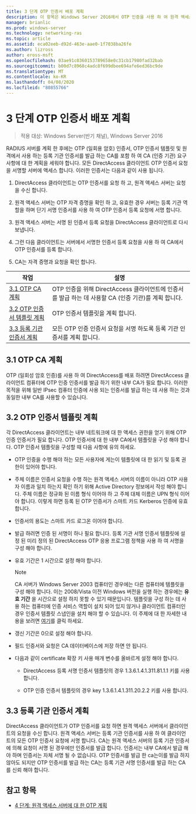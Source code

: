 ```yaml
---
title: 3 단계 OTP 인증서 배포 계획
description: 이 항목은 Windows Server 2016에서 OTP 인증을 사용 하 여 원격 액세스 배포 가이드의 일부입니다.
manager: brianlic
ms.prod: windows-server
ms.technology: networking-ras
ms.topic: article
ms.assetid: eca02eeb-d92d-463e-aae0-1f7038ba26fe
ms.author: lizross
author: eross-msft
ms.openlocfilehash: 03ae91c0360153789658e0c31cb17980fad32bab
ms.sourcegitcommit: b00d7c8968c4adc8f699dbee694afe6ed36bc9de
ms.translationtype: MT
ms.contentlocale: ko-KR
ms.lasthandoff: 04/08/2020
ms.locfileid: "80855766"
---
```

# <a name="step-3-plan-otp-certificate-deployment"></a>3 단계 OTP 인증서 배포 계획

>적용 대상: Windows Server(반기 채널), Windows Server 2016

RADIUS 서버를 계획 한 후에는 OTP (일회용 암호) 인증서, OTP 인증서 템플릿 및 원격에서 사용 하는 등록 기관 인증서를 발급 하는 CA를 포함 하 여 CA (인증 기관) 요구 사항에 대 한 계획을 세워야 합니다. 모든 DirectAccess 클라이언트 OTP 인증서 요청을 서명할 서버에 액세스 합니다. 이러한 인증서는 다음과 같이 사용 됩니다.  
  
1.  DirectAccess 클라이언트는 OTP 인증서를 요청 하 고, 원격 액세스 서버는 요청을 수신 합니다.  
  
2.  원격 액세스 서버는 OTP 자격 증명을 확인 하 고, 유효한 경우 서버는 등록 기관 역할을 하며 단기 서명 인증서를 사용 하 여 OTP 인증서 등록 요청에 서명 합니다.  
  
3.  원격 액세스 서버는 서명 된 인증서 등록 요청을 DirectAccess 클라이언트로 다시 보냅니다.  
  
4.  그런 다음 클라이언트는 서버에서 서명한 인증서 등록 요청을 사용 하 여 CA에서 OTP 인증서를 등록 합니다.  
  
5.  CA는 자격 증명과 요청을 확인 합니다.  
  
|작업|설명|  
|----|--------|  
|[3.1 OTP CA 계획](#bkmk_3_1_CA)|OTP 인증을 위해 DirectAccess 클라이언트에 인증서를 발급 하는 데 사용할 CA (인증 기관)를 계획 합니다.|  
|[3.2 OTP 인증서 템플릿 계획](#bkmk_3_2_OTP_Cert)|OTP 인증서 템플릿을 계획 합니다.|
|[3.3 등록 기관 인증서 계획](#bkmk_33RACert)|모든 OTP 인증 인증서 요청을 서명 하도록 등록 기관 인증서를 계획 합니다.|

## <a name="31-plan-the-otp-ca"></a><a name="bkmk_3_1_CA"></a>3.1 OTP CA 계획  
OTP (일회성 암호 인증)를 사용 하 여 DirectAccess를 배포 하려면 DirectAccess 클라이언트 컴퓨터에 OTP 인증 인증서를 발급 하기 위한 내부 CA가 필요 합니다. 이러한 목적을 위해 일반 IPsec 컴퓨터 인증에 사용 되는 인증서를 발급 하는 데 사용 하는 것과 동일한 내부 CA를 사용할 수 있습니다.  
  
## <a name="32-plan-the-otp-certificate-template"></a><a name="bkmk_3_2_OTP_Cert"></a>3.2 OTP 인증서 템플릿 계획  
각 DirectAccess 클라이언트는 내부 네트워크에 대 한 액세스 권한을 얻기 위해 OTP 인증 인증서가 필요 합니다. OTP 인증서에 대 한 내부 CA에서 템플릿을 구성 해야 합니다. OTP 인증서 템플릿을 구성할 때 다음 사항에 유의 하세요.  
  
-   OTP 인증을 수행 해야 하는 모든 사용자에 게는이 템플릿에 대 한 읽기 및 등록 권한이 있어야 합니다.  
  
-   주체 이름은 인증서 요청을 수행 하는 원격 액세스 서버의 이름이 아니라 OTP 사용자 이름과 일치 하는지 확인 하기 위해 Active Directory 정보에서 작성 해야 합니다. 주체 이름은 정규화 된 이름 형식 이어야 하 고 주체 대체 이름은 UPN 형식 이어야 합니다. 이렇게 하면 등록 된 OTP 인증서가 스마트 카드 Kerberos 인증에 유효 합니다.  
  
-   인증서의 용도는 스마트 카드 로그온 이어야 합니다.  
  
-   발급 하려면 인증 된 서명이 하나 필요 합니다. 등록 기관 서명 인증서 템플릿에 설정 된 미리 정의 된 DirectAccess OTP 응용 프로그램 정책을 사용 하 여 서명을 구성 해야 합니다.  
  
-   유효 기간은 1 시간으로 설정 해야 합니다.  
  
    > [!NOTE]  
    > CA 서버가 Windows Server 2003 컴퓨터인 경우에는 다른 컴퓨터에 템플릿을 구성 해야 합니다. 이는 2008/Vista 이전 Windows 버전을 실행 하는 경우에는 **유효 기간** 을 시간으로 설정 하지 못할 수 있기 때문입니다. 템플릿을 구성 하는 데 사용 하는 컴퓨터에 인증 서비스 역할이 설치 되어 있지 않거나 클라이언트 컴퓨터인 경우 인증서 템플릿 스냅인을 설치 해야 할 수 있습니다. 이 주제에 대 한 자세한 내용을 보려면 [여기](https://technet.microsoft.com/library/cc732445.aspx)를 클릭 하세요.  
  
-   갱신 기간은 0으로 설정 해야 합니다.  
  
-   필드 인증서와 요청은 CA 데이터베이스에 저장 하면 안 됩니다.  
  
-   다음과 같이 certificate 확장 키 사용 매개 변수를 올바르게 설정 해야 합니다.  
  
    -   DirectAccess 등록 서명 인증서 템플릿의 경우 1.3.6.1.4.1.311.81.1.1 키를 사용 합니다.  
  
    -   OTP 인증 인증서 템플릿의 경우 key 1.3.6.1.4.1.311.20.2.2 키를 사용 합니다.  
  
## <a name="33-plan-the-registration-authority-certificate"></a><a name="bkmk_33RACert"></a>3.3 등록 기관 인증서 계획  
DirectAccess 클라이언트가 OTP 인증서를 요청 하면 원격 액세스 서버에서 클라이언트의 요청을 수신 합니다. 원격 액세스 서버는 등록 기관 인증서를 사용 하 여 클라이언트의 모든 OTP 인증서 요청에 서명 합니다. CA는 원격 액세스 서버의 등록 기관 인증서에 의해 요청이 서명 된 경우에만 인증서를 발급 합니다. 인증서는 내부 CA에서 발급 해야 하며 인증서는 자체 서명 될 수 없습니다. OTP 인증서를 발급 한 ca는이를 발급 하지 않아도 되지만 OTP 인증서를 발급 하는 CA는 등록 기관 서명 인증서를 발급 하는 CA를 신뢰 해야 합니다.  
  
## <a name="see-also"></a><a name="BKMK_Links"></a>참고 항목  
  
-   [4 단계: 원격 액세스 서버에 대 한 OTP 계획](Step-4-Plan-for-OTP-on-the-Remote-Access-Server.md)  
  


